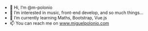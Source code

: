 - 👋 Hi, I’m @m-polonio
- 👀 I’m interested in music, front-end develop, and so much things...
- 🌱 I’m currently learning Maths, Bootstrap, Vue.js
- 📫 You can reach me on www.miguelpolonio.com
